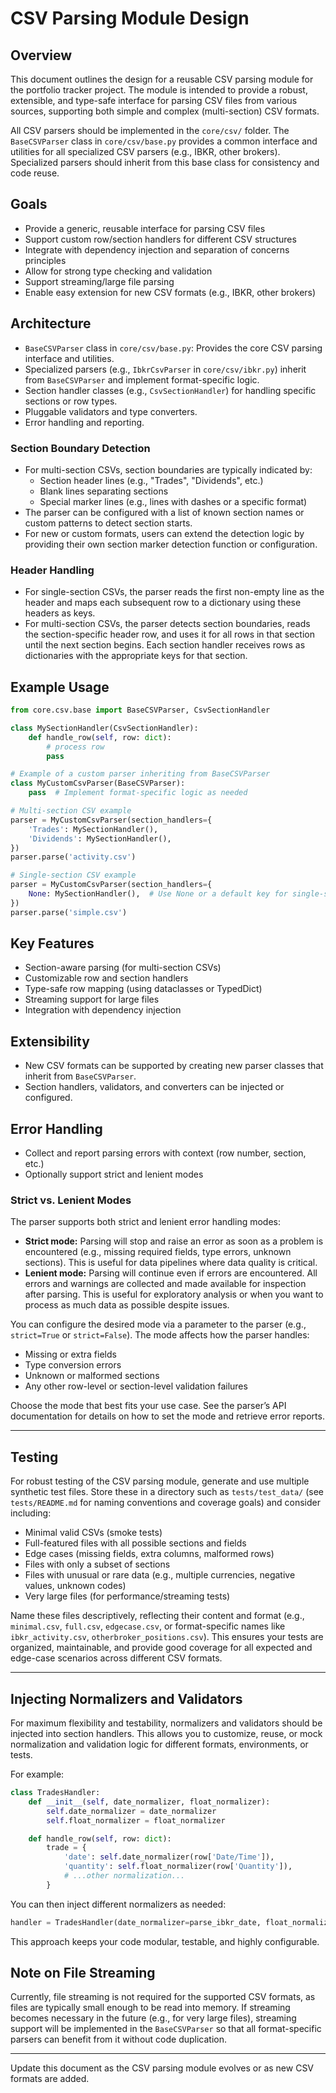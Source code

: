 # CSV Parsing Module Design

## Overview
This document outlines the design for a reusable CSV parsing module for the portfolio tracker project. The module is intended to provide a robust, extensible, and type-safe interface for parsing CSV files from various sources, supporting both simple and complex (multi-section) CSV formats.

All CSV parsers should be implemented in the `core/csv/` folder. The `BaseCSVParser` class in `core/csv/base.py` provides a common interface and utilities for all specialized CSV parsers (e.g., IBKR, other brokers). Specialized parsers should inherit from this base class for consistency and code reuse.

## Goals
- Provide a generic, reusable interface for parsing CSV files
- Support custom row/section handlers for different CSV structures
- Integrate with dependency injection and separation of concerns principles
- Allow for strong type checking and validation
- Support streaming/large file parsing
- Enable easy extension for new CSV formats (e.g., IBKR, other brokers)

## Architecture
- `BaseCSVParser` class in `core/csv/base.py`: Provides the core CSV parsing interface and utilities.
- Specialized parsers (e.g., `IbkrCsvParser` in `core/csv/ibkr.py`) inherit from `BaseCSVParser` and implement format-specific logic.
- Section handler classes (e.g., `CsvSectionHandler`) for handling specific sections or row types.
- Pluggable validators and type converters.
- Error handling and reporting.

### Section Boundary Detection
- For multi-section CSVs, section boundaries are typically indicated by:
    - Section header lines (e.g., "Trades", "Dividends", etc.)
    - Blank lines separating sections
    - Special marker lines (e.g., lines with dashes or a specific format)
- The parser can be configured with a list of known section names or custom patterns to detect section starts.
- For new or custom formats, users can extend the detection logic by providing their own section marker detection function or configuration.

### Header Handling
- For single-section CSVs, the parser reads the first non-empty line as the header and maps each subsequent row to a dictionary using these headers as keys.
- For multi-section CSVs, the parser detects section boundaries, reads the section-specific header row, and uses it for all rows in that section until the next section begins. Each section handler receives rows as dictionaries with the appropriate keys for that section.

## Example Usage

```python
from core.csv.base import BaseCSVParser, CsvSectionHandler

class MySectionHandler(CsvSectionHandler):
    def handle_row(self, row: dict):
        # process row
        pass

# Example of a custom parser inheriting from BaseCSVParser
class MyCustomCsvParser(BaseCSVParser):
    pass  # Implement format-specific logic as needed

# Multi-section CSV example
parser = MyCustomCsvParser(section_handlers={
    'Trades': MySectionHandler(),
    'Dividends': MySectionHandler(),
})
parser.parse('activity.csv')

# Single-section CSV example
parser = MyCustomCsvParser(section_handlers={
    None: MySectionHandler(),  # Use None or a default key for single-section CSVs
})
parser.parse('simple.csv')
```

## Key Features
- Section-aware parsing (for multi-section CSVs)
- Customizable row and section handlers
- Type-safe row mapping (using dataclasses or TypedDict)
- Streaming support for large files
- Integration with dependency injection


## Extensibility
- New CSV formats can be supported by creating new parser classes that inherit from `BaseCSVParser`.
- Section handlers, validators, and converters can be injected or configured.

## Error Handling
- Collect and report parsing errors with context (row number, section, etc.)
- Optionally support strict and lenient modes

### Strict vs. Lenient Modes

The parser supports both strict and lenient error handling modes:

- **Strict mode:** Parsing will stop and raise an error as soon as a problem is encountered (e.g., missing required fields, type errors, unknown sections). This is useful for data pipelines where data quality is critical.
- **Lenient mode:** Parsing will continue even if errors are encountered. All errors and warnings are collected and made available for inspection after parsing. This is useful for exploratory analysis or when you want to process as much data as possible despite issues.

You can configure the desired mode via a parameter to the parser (e.g., `strict=True` or `strict=False`). The mode affects how the parser handles:
- Missing or extra fields
- Type conversion errors
- Unknown or malformed sections
- Any other row-level or section-level validation failures

Choose the mode that best fits your use case. See the parser’s API documentation for details on how to set the mode and retrieve error reports.

---
## Testing


For robust testing of the CSV parsing module, generate and use multiple synthetic test files. Store these in a directory such as `tests/test_data/` (see `tests/README.md` for naming conventions and coverage goals) and consider including:

- Minimal valid CSVs (smoke tests)
- Full-featured files with all possible sections and fields
- Edge cases (missing fields, extra columns, malformed rows)
- Files with only a subset of sections
- Files with unusual or rare data (e.g., multiple currencies, negative values, unknown codes)
- Very large files (for performance/streaming tests)

Name these files descriptively, reflecting their content and format (e.g., `minimal.csv`, `full.csv`, `edgecase.csv`, or format-specific names like `ibkr_activity.csv`, `otherbroker_positions.csv`). This ensures your tests are organized, maintainable, and provide good coverage for all expected and edge-case scenarios across different CSV formats.

---

## Injecting Normalizers and Validators

For maximum flexibility and testability, normalizers and validators should be injected into section handlers. This allows you to customize, reuse, or mock normalization and validation logic for different formats, environments, or tests.

For example:

```python
class TradesHandler:
    def __init__(self, date_normalizer, float_normalizer):
        self.date_normalizer = date_normalizer
        self.float_normalizer = float_normalizer

    def handle_row(self, row: dict):
        trade = {
            'date': self.date_normalizer(row['Date/Time']),
            'quantity': self.float_normalizer(row['Quantity']),
            # ...other normalization...
        }
```

You can then inject different normalizers as needed:

```python
handler = TradesHandler(date_normalizer=parse_ibkr_date, float_normalizer=float)
```

This approach keeps your code modular, testable, and highly configurable.

## Note on File Streaming

Currently, file streaming is not required for the supported CSV formats, as files are typically small enough to be read into memory. If streaming becomes necessary in the future (e.g., for very large files), streaming support will be implemented in the `BaseCSVParser` so that all format-specific parsers can benefit from it without code duplication.

---
Update this document as the CSV parsing module evolves or as new CSV formats are added.
